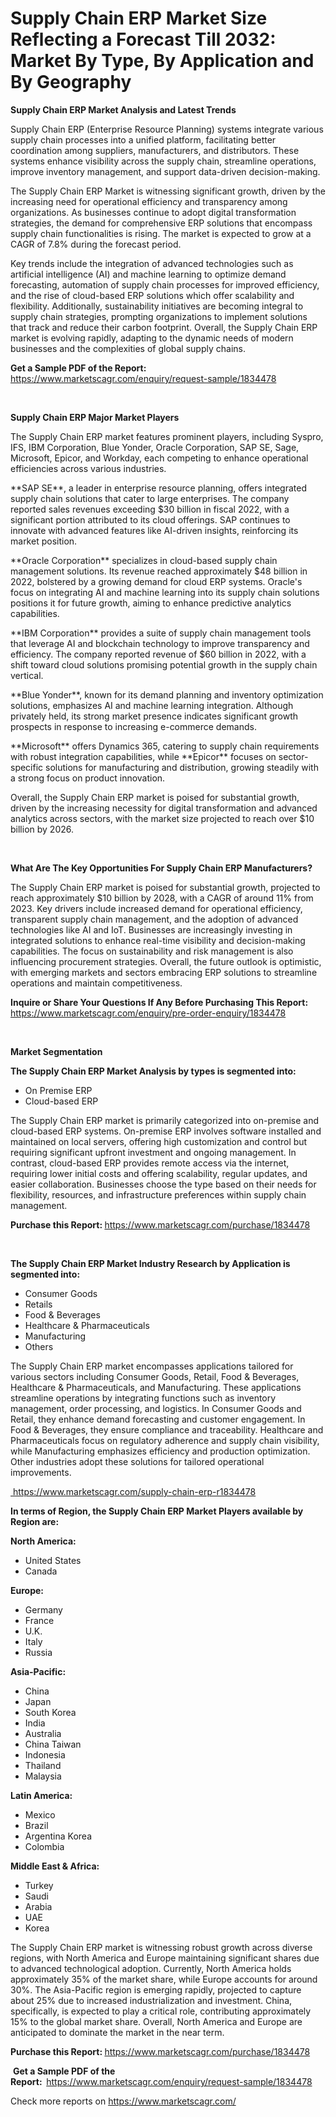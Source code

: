<p><h1>Supply Chain ERP Market Size Reflecting a Forecast Till 2032: Market By Type, By Application and By Geography</h1></p><p><strong>Supply Chain ERP Market Analysis and Latest Trends</strong></p>
<p><p>Supply Chain ERP (Enterprise Resource Planning) systems integrate various supply chain processes into a unified platform, facilitating better coordination among suppliers, manufacturers, and distributors. These systems enhance visibility across the supply chain, streamline operations, improve inventory management, and support data-driven decision-making. </p><p>The Supply Chain ERP Market is witnessing significant growth, driven by the increasing need for operational efficiency and transparency among organizations. As businesses continue to adopt digital transformation strategies, the demand for comprehensive ERP solutions that encompass supply chain functionalities is rising. The market is expected to grow at a CAGR of 7.8% during the forecast period. </p><p>Key trends include the integration of advanced technologies such as artificial intelligence (AI) and machine learning to optimize demand forecasting, automation of supply chain processes for improved efficiency, and the rise of cloud-based ERP solutions which offer scalability and flexibility. Additionally, sustainability initiatives are becoming integral to supply chain strategies, prompting organizations to implement solutions that track and reduce their carbon footprint. Overall, the Supply Chain ERP market is evolving rapidly, adapting to the dynamic needs of modern businesses and the complexities of global supply chains.</p></p>
<p><strong>Get a Sample PDF of the Report:&nbsp;</strong> <a href="https://www.marketscagr.com/enquiry/request-sample/1834478?utm_campaign=1902&utm_medium=2&utm_source=Github&utm_content=ia&utm_term=11032025&utm_id=supply-chain-erp">https://www.marketscagr.com/enquiry/request-sample/1834478</a></p>
<p>&nbsp;</p>
<p><strong>Supply Chain ERP Major Market Players</strong></p>
<p><p>The Supply Chain ERP market features prominent players, including Syspro, IFS, IBM Corporation, Blue Yonder, Oracle Corporation, SAP SE, Sage, Microsoft, Epicor, and Workday, each competing to enhance operational efficiencies across various industries.</p><p>**SAP SE**, a leader in enterprise resource planning, offers integrated supply chain solutions that cater to large enterprises. The company reported sales revenues exceeding $30 billion in fiscal 2022, with a significant portion attributed to its cloud offerings. SAP continues to innovate with advanced features like AI-driven insights, reinforcing its market position.</p><p>**Oracle Corporation** specializes in cloud-based supply chain management solutions. Its revenue reached approximately $48 billion in 2022, bolstered by a growing demand for cloud ERP systems. Oracle's focus on integrating AI and machine learning into its supply chain solutions positions it for future growth, aiming to enhance predictive analytics capabilities.</p><p>**IBM Corporation** provides a suite of supply chain management tools that leverage AI and blockchain technology to improve transparency and efficiency. The company reported revenue of $60 billion in 2022, with a shift toward cloud solutions promising potential growth in the supply chain vertical.</p><p>**Blue Yonder**, known for its demand planning and inventory optimization solutions, emphasizes AI and machine learning integration. Although privately held, its strong market presence indicates significant growth prospects in response to increasing e-commerce demands.</p><p>**Microsoft** offers Dynamics 365, catering to supply chain requirements with robust integration capabilities, while **Epicor** focuses on sector-specific solutions for manufacturing and distribution, growing steadily with a strong focus on product innovation.</p><p>Overall, the Supply Chain ERP market is poised for substantial growth, driven by the increasing necessity for digital transformation and advanced analytics across sectors, with the market size projected to reach over $10 billion by 2026.</p></p>
<p>&nbsp;</p>
<p><strong>What Are The Key Opportunities For Supply Chain ERP Manufacturers?</strong></p>
<p><p>The Supply Chain ERP market is poised for substantial growth, projected to reach approximately $10 billion by 2028, with a CAGR of around 11% from 2023. Key drivers include increased demand for operational efficiency, transparent supply chain management, and the adoption of advanced technologies like AI and IoT. Businesses are increasingly investing in integrated solutions to enhance real-time visibility and decision-making capabilities. The focus on sustainability and risk management is also influencing procurement strategies. Overall, the future outlook is optimistic, with emerging markets and sectors embracing ERP solutions to streamline operations and maintain competitiveness.</p></p>
<p><strong>Inquire or Share Your Questions If Any Before Purchasing This Report:</strong> <a href="https://www.marketscagr.com/enquiry/pre-order-enquiry/1834478?utm_campaign=1902&utm_medium=2&utm_source=Github&utm_content=ia&utm_term=11032025&utm_id=supply-chain-erp">https://www.marketscagr.com/enquiry/pre-order-enquiry/1834478</a></p>
<p>&nbsp;</p>
<p><strong>Market Segmentation</strong></p>
<p><strong>The Supply Chain ERP Market Analysis by types is segmented into:</strong></p>
<p><ul><li>On Premise ERP</li><li>Cloud-based ERP</li></ul></p>
<p><p>The Supply Chain ERP market is primarily categorized into on-premise and cloud-based ERP systems. On-premise ERP involves software installed and maintained on local servers, offering high customization and control but requiring significant upfront investment and ongoing management. In contrast, cloud-based ERP provides remote access via the internet, requiring lower initial costs and offering scalability, regular updates, and easier collaboration. Businesses choose the type based on their needs for flexibility, resources, and infrastructure preferences within supply chain management.</p></p>
<p><strong>Purchase this Report:&nbsp;</strong><a href="https://www.marketscagr.com/purchase/1834478?utm_campaign=1902&utm_medium=2&utm_source=Github&utm_content=ia&utm_term=11032025&utm_id=supply-chain-erp">https://www.marketscagr.com/purchase/1834478</a></p>
<p>&nbsp;</p>
<p><strong>The Supply Chain ERP Market Industry Research by Application is segmented into:</strong></p>
<p><ul><li>Consumer Goods</li><li>Retails</li><li>Food & Beverages</li><li>Healthcare & Pharmaceuticals</li><li>Manufacturing</li><li>Others</li></ul></p>
<p><p>The Supply Chain ERP market encompasses applications tailored for various sectors including Consumer Goods, Retail, Food & Beverages, Healthcare & Pharmaceuticals, and Manufacturing. These applications streamline operations by integrating functions such as inventory management, order processing, and logistics. In Consumer Goods and Retail, they enhance demand forecasting and customer engagement. In Food & Beverages, they ensure compliance and traceability. Healthcare and Pharmaceuticals focus on regulatory adherence and supply chain visibility, while Manufacturing emphasizes efficiency and production optimization. Other industries adopt these solutions for tailored operational improvements.</p></p>
<p><a href="https://www.marketscagr.com/supply-chain-erp-r1834478?utm_campaign=1902&utm_medium=2&utm_source=Github&utm_content=ia&utm_term=11032025&utm_id=supply-chain-erp">&nbsp;https://www.marketscagr.com/supply-chain-erp-r1834478</a></p>
<p><strong>In terms of Region, the Supply Chain ERP Market Players available by Region are:</strong></p>
<p>
    <p> <strong> North America: </strong>
        <ul>
            <li>United States</li>
            <li>Canada</li>
        </ul>
        </p> 
    <p> <strong> Europe: </strong>
        <ul>
            <li>Germany</li>
            <li>France</li>
            <li>U.K.</li>
            <li>Italy</li>
            <li>Russia</li>
        </ul>
        </p> 
    <p> <strong> Asia-Pacific: </strong>
        <ul>
            <li>China</li>
            <li>Japan</li>
            <li>South Korea</li>
            <li>India</li>
            <li>Australia</li>
            <li>China Taiwan</li>
            <li>Indonesia</li>
            <li>Thailand</li>
            <li>Malaysia</li>
        </ul>
        </p> 
    <p> <strong> Latin America: </strong>
        <ul>
            <li>Mexico</li>
            <li>Brazil</li>
            <li>Argentina Korea</li>
            <li>Colombia</li>
        </ul>
        </p> 
    <p> <strong> Middle East & Africa: </strong>
        <ul>
            <li>Turkey</li>
            <li>Saudi</li>
            <li>Arabia</li>
            <li>UAE</li>
            <li>Korea</li>
        </ul>
    </p>
    </p>
<p><p>The Supply Chain ERP market is witnessing robust growth across diverse regions, with North America and Europe maintaining significant shares due to advanced technological adoption. Currently, North America holds approximately 35% of the market share, while Europe accounts for around 30%. The Asia-Pacific region is emerging rapidly, projected to capture about 25% due to increased industrialization and investment. China, specifically, is expected to play a critical role, contributing approximately 15% to the global market share. Overall, North America and Europe are anticipated to dominate the market in the near term.</p></p>
<p><strong>Purchase this Report: </strong><a href="https://www.marketscagr.com/purchase/1834478?utm_campaign=1902&utm_medium=2&utm_source=Github&utm_content=ia&utm_term=11032025&utm_id=supply-chain-erp">https://www.marketscagr.com/purchase/1834478</a></p>
<p>&nbsp;<strong>Get a Sample PDF of the Report:&nbsp;&nbsp;</strong><a href="https://www.marketscagr.com/enquiry/request-sample/1834478?utm_campaign=1902&utm_medium=2&utm_source=Github&utm_content=ia&utm_term=11032025&utm_id=supply-chain-erp">https://www.marketscagr.com/enquiry/request-sample/1834478</a></p>
<p><strong></strong></p>
<p>Check more reports on <a href="https://www.marketscagr.com/?utm_campaign=1902&utm_medium=2&utm_source=Github&utm_content=ia&utm_term=11032025&utm_id=supply-chain-erp">https://www.marketscagr.com/</a></p>